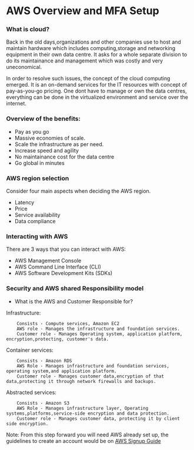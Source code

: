 # AWS Overview and MFA Setup

### What is cloud?

Back in the old days,organizations and other companies use to host and maintain hardware which includes computing,storage and networking equipment in their own data centre. It asks for a whole separate division to do its maintainance and management which was costly and very uneconomical.
    
   In order to resolve such issues, the concept of the cloud computing emerged. It is an on-demand services for the IT resources with concept of pay-as-you-go pricing. One dont have to manage or own the data centres, everything can be done in the virtualized environment and service over the internet.
   
 ### Overview of the benefits:
 
  - Pay as you go
  - Massive economies of scale.
  - Scale the infrastructure as per need.
  - Increase speed and agility
  - No maintainance cost for the data centre
  - Go global in minutes
  
  
  ### AWS region selection
  
  Consider four main aspects when deciding the AWS region. 
  
  - Latency
  - Price
  - Service availability
  - Data compliance
        
  ### Interacting with AWS
   
There are 3 ways that you can interact with AWS:

- AWS Management Console
- AWS Command Line Interface (CLI)
- AWS Software Development Kits (SDKs)

 ### Security and AWS shared Responsibility model
        
   - What is the AWS and Customer Responsible for?
        
   Infrastructure: 
   
        Consists - Compute services, Amazon EC2
        AWS role - Manages the infrastructure and foundation services.
        Customer role - Manages Operating system, application platform, encryption,protecting, customer's data.
      
   Container services:
   
        Consists - Amazon RDS
        AWS Role - Manages infrastructure and foundation services, operating system,and application platform. 
        Customer role - Manages customer data,encryption of that data,protecting it through network firewalls and backups.
                
        
   Abstracted services:
    
        Consists - Amazon S3
        AWS Role - Manages infrastructure layer, Operating systems,platforms,service-side encryption and data protection.
        Customer role - Manages customer data, protecting it by client side encryption.
        
        
        
        
    
 
          
 Note: From this step forward you will need AWS already set up, the guidelines to create an account would be on [AWS Signup Guide](https://docs.aws.amazon.com/accounts/latest/reference/manage-acct-creating.html)
          
          

